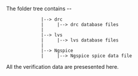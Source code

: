 The folder tree contains --

                 |--> drc
                 |     |--> drc database files
                 |
                 |--> lvs
                 |     |--> lvs database files
                 |
                 |--> Ngspice
                 |     |--> Ngspice spice data file


All the verification data are presesented here. 

